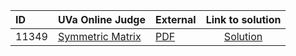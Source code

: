 | ID | UVa Online Judge | External | Link to solution |
|:---|:---|:---|:---:|
| 11349 | [Symmetric Matrix](https://onlinejudge.org/index.php?option=com_onlinejudge&Itemid=8&category=624&page=show_problem&problem=2324) | [PDF](https://onlinejudge.org/external/113/11349.pdf) | [Solution](https://github.com/versenyi98/programming-contests/tree/master/UVa%20Online%20Judge/11349%20-%20Symmetric%20Matrix)|
